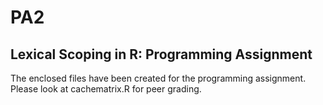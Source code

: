 # PA2
## Lexical Scoping in R: Programming Assignment

The enclosed files have been created for the programming assignment. Please look at cachematrix.R for peer grading.
